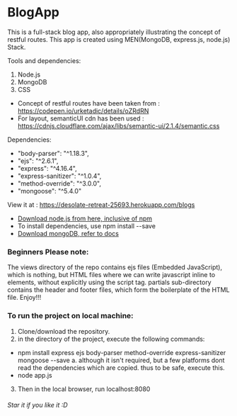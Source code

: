 # BlogApp

This is a full-stack blog app, also appropriately illustrating the concept of restful routes. This app is created using MEN(MongoDB, express.js, node.js) Stack.

Tools and dependencies:
1. Node.js
2. MongoDB
3. CSS

* Concept of restful routes have been taken from : https://codepen.io/urketadic/details/oZRdRN
* For layout, semanticUI cdn has been used : https://cdnjs.cloudflare.com/ajax/libs/semantic-ui/2.1.4/semantic.css

Dependencies: 
*    "body-parser": "^1.18.3",
*    "ejs": "^2.6.1",
*    "express": "^4.16.4",
*    "express-sanitizer": "^1.0.4",
*    "method-override": "^3.0.0",
*    "mongoose": "^5.4.0"

View it at : https://desolate-retreat-25693.herokuapp.com/blogs

* [Download node.js from here, inclusive of npm](https://nodejs.org/en/download/)
* To install dependencies, use npm install <dependency-name> --save
* [Download mongoDB, refer to docs](https://docs.mongodb.com/manual/installation/) 

### Beginners Please note:

The views directory of the repo contains ejs files (Embedded JavaScript), which is nothing, but HTML files where we can write javascript inline to elements, without explicitly using the script tag. partials sub-directory contains the header and footer files, which form the boilerplate of the HTML file. Enjoy!!!

### To run the project on local machine:
1. Clone/download the repository.
2. in the directory of the project, execute the following commands:

  * npm install express ejs body-parser method-override express-sanitizer mongoose --save 
   a. although it isn't required, but a few platforms dont read the dependencies which are copied. thus to be safe, execute this.
  * node app.js
3. Then in the local browser, run localhost:8080   








###### Star it if you like it :D
